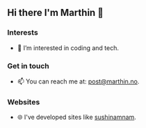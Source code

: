 ## Hi there I'm Marthin 👋
<!--
**mchtsz/mchtsz** is a ✨ _special_ ✨ repository because its `README.md` (this file) appears on your GitHub profile.

Here are some ideas to get you started:

- 🔭 I’m currently working on ...
- 🌱 I’m currently learning ...
- 👯 I’m looking to collaborate on ...
- 🤔 I’m looking for help with ...
- 💬 Ask me about ...
- 📫 How to reach me: ...
- 😄 Pronouns: ...
- ⚡ Fun fact: ...
-->

### Interests
- 👀 I’m interested in coding and tech.
  
### Get in touch
- 📫 You can reach me at: post@marthin.no.

### Websites
- 🌐 I've developed sites like [sushinamnam](https://www.sushinamnam.no).
